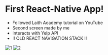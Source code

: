 # First React-Native App!

- Followed Laith Academy tutorial on YouTube
- Second screen made by me
- Interacts with Yelp API
- !! OLD REACT NAVIGATION STACK !!


![1](https://user-images.githubusercontent.com/120139042/221420350-f510ba33-cd94-4352-b3b6-7aed95d8af5a.png)
![2](https://user-images.githubusercontent.com/120139042/221420353-17d10100-9a32-49c1-9292-3273c19070e8.png)
